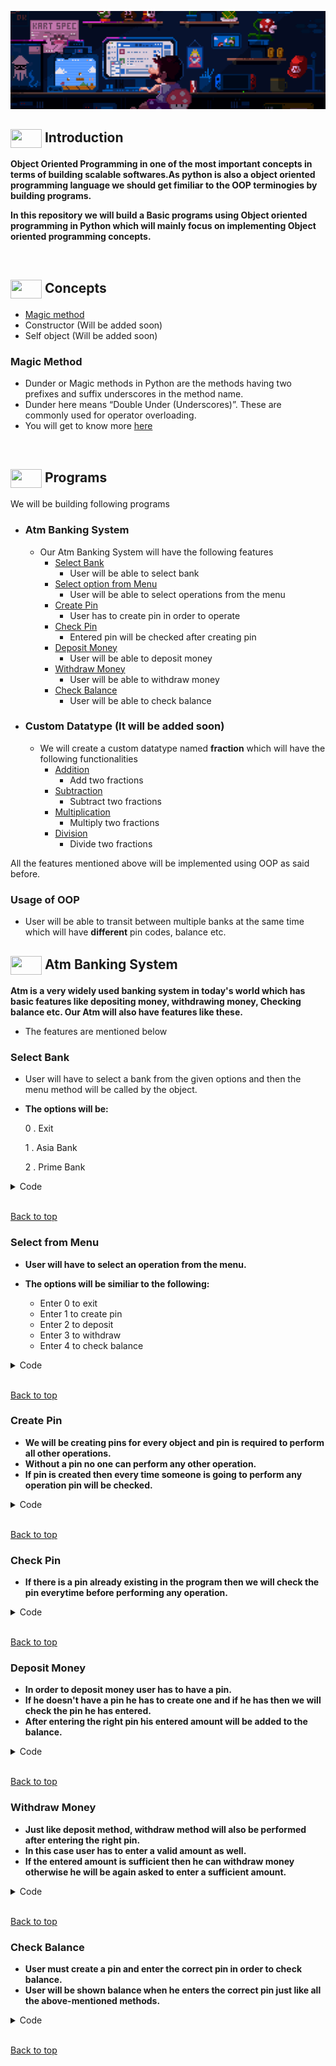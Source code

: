 ![](assets/banner%20gif.gif)

## <img src = "https://cdn.dribbble.com/users/1138721/screenshots/10809828/media/478d32b2e65c8c3194b7f2154e179231.gif" align = "center" width = "50px" height = "30px"> Introduction

**Object Oriented Programming in one of the most important concepts in terms of building scalable softwares.As python is also a object oriented programming language we should get fimiliar to the OOP terminogies by building programs.**

**In this repository we will build a Basic programs using Object oriented programming in Python which will mainly focus on implementing 
Object oriented programming concepts.**

<br>

## <img src = "https://cdn.dribbble.com/users/1299339/screenshots/3079111/presentation_d.gif" align = "center" width = "50px" height = "30px"> Concepts 
- [Magic method](#magic-method)
- Constructor (Will be added soon)
- Self object (Will be added soon)


### Magic Method
- Dunder or Magic methods in Python are the methods having two prefixes and suffix underscores in the method name.
- Dunder here means “Double Under (Underscores)”. These are commonly used for operator overloading.
- You will get to know more [here](https://www.google.com/amp/s/www.geeksforgeeks.org/dunder-magic-methods-python/amp/)

<br>

## <img src = "https://cdn.dribbble.com/users/1708950/screenshots/4188877/media/6b06a38e84212c55eac1ef33dbd3d318.gif" align = "center" width = "50px" height = "30px"> Programs
We will be building following programs
- ### Atm Banking System
    - Our Atm Banking System will have the following features
        - [Select Bank](#select-bank)
            - User will be able to select bank
        - [Select option from Menu](#select-from-menu)
            - User will be able to select operations from the menu
        - [Create Pin](#create-pin)
            - User has to create pin in order to operate
        - [Check Pin](#check-pin)
            - Entered pin will be checked after creating pin 
        - [Deposit Money](#deposit-money)
            - User will be able to deposit money
        - [Withdraw Money](#withdraw-money)
            - User will be able to withdraw money
        - [Check Balance](#check-balance)
            - User will be able to check balance

- ### Custom Datatype (It will be added soon)
    - We will create a custom datatype named **fraction** which will have the following functionalities
        - [Addition]()
            - Add two fractions
        - [Subtraction]()
             - Subtract two fractions
        - [Multiplication]()
             - Multiply two fractions
        - [Division]()
             - Divide two fractions
 


All the features mentioned above will be implemented using OOP as said before.

### Usage of OOP
- User will be able to transit between multiple banks at the same time which will have **different** pin codes, balance  etc.

## <img src = "https://cdn.dribbble.com/users/2493316/screenshots/14030448/media/8b87a18633c28586e4a315bcdaab031b.gif" align = "center" width = "50px" height = "30px"> Atm Banking System
**Atm is a very widely used banking system in today's world which has basic features like depositing money, withdrawing money, Checking balance etc. Our Atm will also have features like these.**

- The features are mentioned below

### Select Bank
- User will have to select a bank from the given options and then the menu method will be called by the object.

- **The options will be:**

     0 . Exit

     1 . Asia Bank

     2 . Prime Bank


<details><summary>Code</summary> 

```
def main():
    asiaBank = Atm()
    primeBank = Atm()

    while 1:
        choice = int(input("""Please Select your bank
        0. Exit
        
        1. Asia Bank: 
        2. Prime Bank
        """))

        if choice == 1:
            print(f"Thanks for choosing Asia Bank")
            while 1:
                stay = asiaBank.menu()
                if not stay:
                    break
        elif choice == 2:
            print(f"Thanks for choosing Prime Bank")
            while 1:
                stay = primeBank.menu()
                if not stay:
                    break
        elif choice == 0:
            break
        else:
            print("Please enter a valid choice")


main()
```
</details>
<br>


[Back to top](#atm-banking-system)

### Select from Menu
- **User will have to select an operation from the menu.**

- **The options will be similiar to the following:**
    -  Enter 0 to exit
    -  Enter 1 to create pin
    -  Enter 2 to deposit
    -  Enter 3 to withdraw
    -  Enter 4 to check balance


<details><summary>Code</summary> 

```
def menu(self):
        user_input = int(input("""
                        0. Enter 0 to exit
                        1. Enter 1 to create pin
                        2. Enter 2 to deposit
                        3. Enter 3 to withdraw
                        4. Enter 4 to check balance
        """))

        if user_input == 1:
            self.create_pin()
        elif user_input == 2:
            self.deposit()
        elif user_input == 3:
            self.withdraw()
        elif user_input == 4:
            self.check_balance()
        elif user_input < 0 or user_input > 4:
            print("Please Enter a valid input")

        return user_input
```
</details>
<br>

[Back to top](#atm-banking-system)

### Create Pin
- **We will be creating pins for every object and pin is required to perform all other operations.**
- **Without a pin no one can perform any other operation.**
- **If pin is created then every time someone is going to perform any operation pin will be checked.**

<details><summary>Code</summary> 

```
def __init__(self):
        self.pin = ""
        self.balance = 0

def create_pin(self):
        if self.pin == "":
            self.pin = input("Create you pin please: ")
            print("Your pin has been set successfully")
        else:
            print("There is already a pin")
```
</details>
<br>


[Back to top](#atm-banking-system)

### Check Pin
- **If there is a pin already existing in the program then we will check the pin everytime before performing any operation.**
<details><summary>Code</summary> 

```
    def check_pin(self):
        pin = input("Enter your pin please: ")
        if pin == self.pin:
            return 1
        else:
            return 0
```
</details>
<br>


[Back to top](#atm-banking-system)


### Deposit Money
- **In order to deposit money user has to have a pin.**
- **If he doesn't have a pin he has to create one and if he has then we will check the pin he has entered.**
- **After entering the right pin his entered amount will be added to the balance.**

<details><summary>Code</summary> 

```
    def deposit(self):
        if self.pin == "":
            self.create_pin()

        if self.check_pin():
            amount = input("Please enter your deposit amount: ")
            self.balance += int(amount)
            print("Amount has been deposited successfully")
        else:
            print("You have entered wrong pin, please re-enter your pin")
            self.deposit()
```
</details>
<br>


[Back to top](#atm-banking-system)


### Withdraw Money
- **Just like deposit method, withdraw method will also be performed after entering the right pin.**
- **In this case user has to enter a valid amount as well.** 
- **If the entered amount is sufficient then he can withdraw money otherwise he will be again asked to enter a sufficient amount.**

<details><summary>Code</summary> 

```
def withdraw(self):
        if self.pin == "":
            self.create_pin()
        if self.check_pin():
            amount = int(input("Please enter your withdrawal amount or press 0 to return to menu: "))
            if amount == 0:
                pass
            elif amount < 0:
                print("Invalid amount")
            elif self.balance >= amount:
                self.balance -= amount
                print("Amount has been withdrawn successfully")
            else:
                print("Insufficient balance")
                self.withdraw()
        else:
            print("You have entered wrong pin")
            self.withdraw()
```
</details>
<br>


[Back to top](#atm-banking-system)


### Check Balance
- **User must create a pin and enter the correct pin in order to check balance.**
- **User will be shown balance when he enters the correct pin just like all the above-mentioned methods.**

<details><summary>Code</summary> 

```
    def check_balance(self):
        if self.pin == "":
            self.create_pin()
        if self.check_pin():
            print(f"Your current balance is : {self.balance}")
        else:
            print("You have entered wrong pin")
            self.check_balance()
```
</details>
<br>

[Back to top](#atm-banking-system)

<!-- # Custom Datatype

## Addition

## Sub

## Mul

## Division -->
